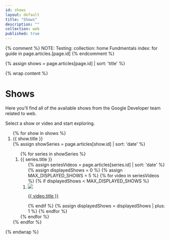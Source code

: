 ```yaml
---
id: shows
layout: default
title: "Shows"
description: ""
collection: web
published: true
---
```

{% comment %}
NOTE: Testing: collection: home
Fundmentals index: for guide in page.articles.[page.id]
{% endcomment %}

{% assign shows = page.articles[page.id] | sort: 'title'  %}

{% wrap content %}

# Shows

Here you'll find all of the available shows from
the Google Developer team related to web.

Select a show or video and start exploring.

<ol class="shows--videolist blanklist">
  {% for show in shows %}
    <li class="shows--videolistitem">
      <div class="shows--header shows--header-{{ show.id }}">
        {{ show.title }}
      </div>
      <div class="shows--videos shows--videos-{{ show.id }}">
        {% assign showSeries = page.articles[show.id]  | sort: 'date' %}
        <ol class="series-list">
        {% for series in showSeries %}
          <li>
            <div class="shows--videoseriestitle shows--videoseriestitle-{{ series.id }}">{{ series.title }}</div>
            <ol class="flatrowlist">
              {% assign seriesVideos = page.articles[series.id]  | sort: 'date' %}
              {% assign displayedShows = 0 %}
              {% assign MAX_DISPLAYED_SHOWS = 5 %}
              {% for video in seriesVideos %}
                {% if displayedShows < MAX_DISPLAYED_SHOWS %}
                <li>
                  <a class="smallvideo--link" href="{{site.baseurl}}{{video.url | canonicalize}}">
                    <div class="smallvideo">
                      <div class="smallvideo--imagecontainer">
                        <img class="smallvideo--image" src="http://img.youtube.com/vi/{{ video.youtubeVideoID }}/0.jpg" />
                      </div>
                      <div class="smallvideo--title-container">
                        <p class="smallvideo--title">{{ video.title }}</p>
                      </div>
                    </div>
                  </a>
                </li>
                {% endif %}
                {% assign displayedShows = displayedShows | plus: 1 %}
              {% endfor %}
            </ol>
          </li>
        {% endfor %}
        </ol>
      </div>
    </li>
  {% endfor %}
</ol>

{% endwrap %}

